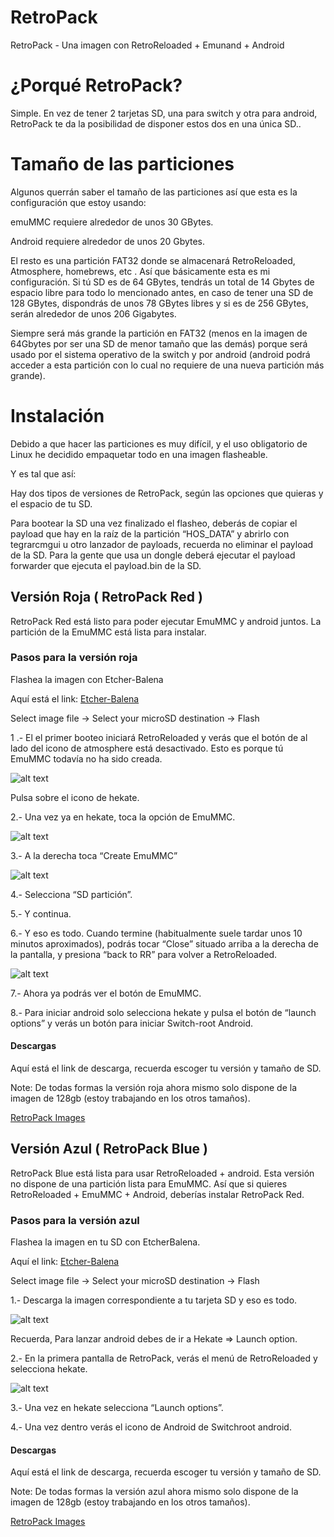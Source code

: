 # RetroPack
RetroPack - Una imagen con RetroReloaded + Emunand + Android

# ¿Porqué RetroPack?

Simple. En vez de tener 2 tarjetas SD, una para switch y otra para android, RetroPack te da la posibilidad de disponer estos dos en una única SD..

# Tamaño de las particiones

Algunos querrán saber el tamaño de las particiones así que esta es la configuración que estoy usando:

emuMMC requiere alrededor de unos 30 GBytes.

Android requiere alrededor de unos  20 Gbytes.

El resto es una partición FAT32 donde se almacenará RetroReloaded, Atmosphere, homebrews, etc .
Así que básicamente esta es mi configuración. Si tú SD es de 64 GBytes, tendrás un total de  14 Gbytes de espacio libre para todo lo mencionado antes, en caso de tener una SD de 128 GBytes, dispondrás de unos 78 GBytes libres y si es de 256 GBytes, serán alrededor de unos 206 Gigabytes.

Siempre será más grande la partición en FAT32 (menos en la imagen de 64Gbytes por ser una SD de menor tamaño que las demás) porque será usado por el sistema operativo de la switch y por android (android podrá acceder a esta partición con lo cual no requiere de una nueva partición más grande).

# Instalación

Debido a que hacer las particiones es muy difícil, y el uso obligatorio de Linux he decidido empaquetar todo en una imagen flasheable.

Y es tal que así:

Hay dos tipos de versiones de RetroPack, según las opciones que quieras y el espacio de tu SD.

Para bootear la SD una vez finalizado el flasheo, deberás de copiar el payload que hay en la raíz de la partición “HOS_DATA” y abrirlo con tegrarcmgui u otro lanzador de payloads, recuerda no eliminar el payload de la SD.
Para la gente que usa un dongle deberá ejecutar el payload forwarder que ejecuta el payload.bin de la SD.

## Versión Roja ( RetroPack Red )

RetroPack Red está listo para poder ejecutar EmuMMC y android juntos. La partición de la EmuMMC está lista para instalar.

### Pasos para la versión roja

Flashea la imagen con Etcher-Balena

Aquí está el link: [Etcher-Balena](https://www.balena.io/etcher/)

Select image file -> Select your microSD destination -> Flash

1 .- El el primer booteo iniciará RetroReloaded y verás que el botón de al lado del icono de atmosphere está desactivado. Esto es porque tú EmuMMC todavía no ha sido creada.

![alt text](rr_boot_v2_noemu.png)

Pulsa sobre el icono de hekate.

2.- Una vez ya en hekate, toca la opción de EmuMMC.

![alt text](hekate1.png)

3.- A la derecha toca “Create EmuMMC”

![alt text](hekate2.png)

4.- Selecciona “SD partición”.

5.- Y continua.

6.- Y eso es todo. Cuando termine (habitualmente suele tardar unos 10 minutos aproximados), podrás tocar “Close” situado arriba a la derecha de la pantalla, y presiona “back to RR” para volver a RetroReloaded.

![alt text](rr_boot_v2.jpg)

7.- Ahora ya podrás ver el botón de EmuMMC.

8.- Para iniciar android solo selecciona hekate y pulsa el botón de “launch options” y verás un botón para iniciar Switch-root Android.

#### Descargas

Aquí está el link de descarga, recuerda escoger tu versión y tamaño de SD.

Note: De todas formas la versión roja ahora mismo solo dispone de la imagen de 128gb (estoy trabajando en los otros tamaños).

[RetroPack Images](https://mega.nz/#F!TvYyGS5D!4CRLomt3FVgD2c4UvcB_fQ)

## Versión Azul ( RetroPack Blue )

RetroPack Blue está lista para usar RetroReloaded + android. Esta versión no dispone de una partición lista para EmuMMC. Así que si quieres RetroReloaded + EmuMMC + Android, deberías instalar RetroPack Red.

### Pasos para la versión azul

Flashea la imagen en tu SD con EtcherBalena.

Aquí el link: [Etcher-Balena](https://www.balena.io/etcher/)

Select image file -> Select your microSD destination -> Flash

1.- Descarga la imagen correspondiente a tu tarjeta SD y eso es todo.

![alt text](rr_boot_v2_noemu.png)

Recuerda, Para lanzar android debes de ir a Hekate => Launch option.

2.- En la primera pantalla de RetroPack, verás el menú de RetroReloaded y selecciona hekate.

![alt text](hekate1.png)

3.- Una vez en hekate selecciona “Launch options”.

4.- Una vez dentro verás el icono de Android de Switchroot android.

#### Descargas

Aquí está el link de descarga, recuerda escoger tu versión y tamaño de SD.

Note: De todas formas la versión azul ahora mismo solo dispone de la imagen de 128gb (estoy trabajando en los otros tamaños).

[RetroPack Images](https://mega.nz/#F!TvYyGS5D!4CRLomt3FVgD2c4UvcB_fQ)

